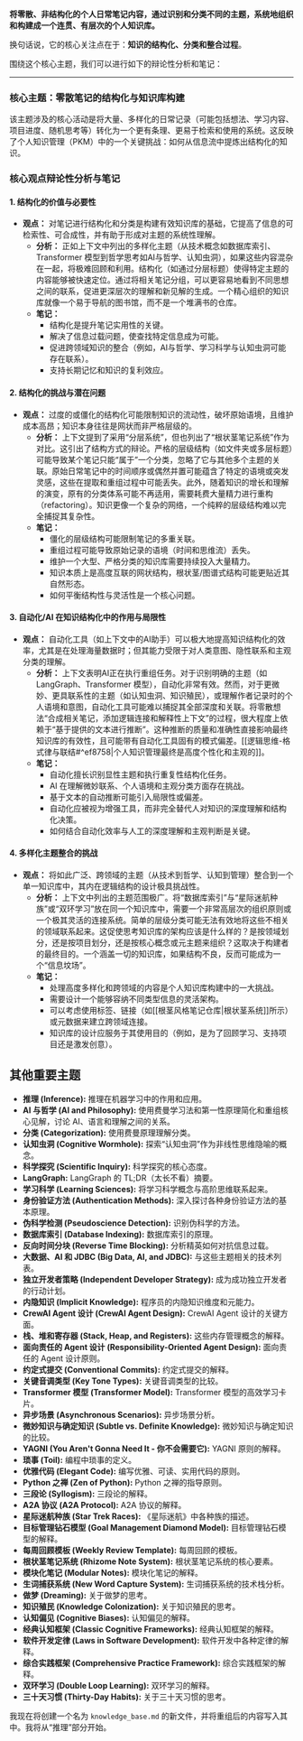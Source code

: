 **将零散、非结构化的个人日常笔记内容，通过识别和分类不同的主题，系统地组织和构建成一个连贯、有层次的个人知识库。**

换句话说，它的核心关注点在于：**知识的结构化、分类和整合过程**。

围绕这个核心主题，我们可以进行如下的辩论性分析和笔记：

---

### 核心主题：零散笔记的结构化与知识库构建

该主题涉及的核心活动是将大量、多样化的日常记录（可能包括想法、学习内容、项目进度、随机思考等）转化为一个更有条理、更易于检索和使用的系统。这反映了个人知识管理（PKM）中的一个关键挑战：如何从信息流中提炼出结构化的知识。

### 核心观点辩论性分析与笔记

#### 1. 结构化的价值与必要性

*   **观点：** 对笔记进行结构化和分类是构建有效知识库的基础，它提高了信息的可检索性、可合成性，并有助于形成对主题的系统性理解。
    *   **分析：** 正如上下文中列出的多样化主题（从技术概念如数据库索引、Transformer 模型到哲学思考如AI与哲学、认知虫洞），如果这些内容混杂在一起，将极难回顾和利用。结构化（如通过分层标题）使得特定主题的内容能够被快速定位。通过将相关笔记分组，可以更容易地看到不同思想之间的联系，促进更深层次的理解和新见解的生成。一个精心组织的知识库就像一个易于导航的图书馆，而不是一个堆满书的仓库。
    *   **笔记：**
        *   结构化是提升笔记实用性的关键。
        *   解决了信息过载问题，使查找特定信息成为可能。
        *   促进跨领域知识的整合（例如，AI与哲学、学习科学与认知虫洞可能存在联系）。
        *   支持长期记忆和知识的复利效应。

#### 2. 结构化的挑战与潜在问题

*   **观点：** 过度的或僵化的结构化可能限制知识的流动性，破坏原始语境，且维护成本高昂；知识本身往往是网状而非严格层级的。
    *   **分析：** 上下文提到了采用“分层系统”，但也列出了“根状茎笔记系统”作为对比。这引出了结构方式的辩论。严格的层级结构（如文件夹或多层标题）可能导致某个笔记只能“属于”一个分类，忽略了它与其他多个主题的关联。原始日常笔记中的时间顺序或偶然并置可能蕴含了特定的语境或突发灵感，这些在提取和重组过程中可能丢失。此外，随着知识的增长和理解的演变，原有的分类体系可能不再适用，需要耗费大量精力进行重构（refactoring）。知识更像一个复杂的网络，一个纯粹的层级结构难以完全捕捉其复杂性。
    *   **笔记：**
        *   僵化的层级结构可能限制笔记的多重关联。
        *   重组过程可能导致原始记录的语境（时间和思维流）丢失。
        *   维护一个大型、严格分类的知识库需要持续投入大量精力。
        *   知识本质上是高度互联的网状结构，根状茎/图谱式结构可能更贴近其自然形态。
        *   如何平衡结构性与灵活性是一个核心问题。

#### 3. 自动化/AI 在知识结构化中的作用与局限性

*   **观点：** 自动化工具（如上下文中的AI助手）可以极大地提高知识结构化的效率，尤其是在处理海量数据时；但其能力受限于对人类意图、隐性联系和主观分类的理解。
    *   **分析：** 上下文表明AI正在执行重组任务。对于识别明确的主题（如LangGraph、Transformer 模型），自动化非常有效。然而，对于更微妙、更具联系性的主题（如认知虫洞、知识殖民），或理解作者记录时的个人语境和意图，自动化工具可能难以捕捉其全部深度和关联。将零散想法“合成相关笔记，添加逻辑连接和解释性上下文”的过程，很大程度上依赖于“基于提供的文本进行推断”。这种推断的质量和准确性直接影响最终知识库的有效性，且可能带有自动化工具固有的模式偏差。[[逻辑思维-格式律与联结#^ef8758|个人知识管理最终是高度个性化和主观的]]。
    *   **笔记：**
        *   自动化擅长识别显性主题和执行重复性结构化任务。
        *   AI 在理解微妙联系、个人语境和主观分类方面存在挑战。
        *   基于文本的自动推断可能引入局限性或偏差。
        *   自动化应被视为增强工具，而非完全替代人对知识的深度理解和结构化决策。
        *   如何结合自动化效率与人工的深度理解和主观判断是关键。

#### 4. 多样化主题整合的挑战

*   **观点：** 将如此广泛、跨领域的主题（从技术到哲学、认知到管理）整合到一个单一知识库中，其内在逻辑结构的设计极具挑战性。
    *   **分析：** 上下文中列出的主题范围极广。将“数据库索引”与“星际迷航种族”或“双环学习”放在同一个知识库中，需要一个非常高层次的组织原则或一个极其灵活的连接系统。简单的层级分类可能无法有效地将这些不相关的领域联系起来。这促使思考知识库的架构应该是什么样的？是按领域划分，还是按项目划分，还是按核心概念或元主题来组织？这取决于构建者的最终目的。一个涵盖一切的知识库，如果结构不良，反而可能成为一个“信息坟场”。
    *   **笔记：**
        *   处理高度多样化和跨领域的内容是个人知识库构建中的一大挑战。
        *   需要设计一个能够容纳不同类型信息的灵活架构。
        *   可以考虑使用标签、链接（如[[根茎风格笔记仓库|根状茎系统]]所示）或元数据来建立跨领域连接。
        *   知识库的设计应服务于其使用目的（例如，是为了回顾学习、支持项目还是激发创意）。

## 其他重要主题

*   **推理 (Inference):** 推理在机器学习中的作用和应用。
*   **AI 与哲学 (AI and Philosophy):** 使用费曼学习法和第一性原理简化和重组核心见解，讨论 AI、语言和理解之间的关系。
*   **分类 (Categorization):** 使用费曼原理理解分类。
*   **认知虫洞 (Cognitive Wormhole):** 探索“认知虫洞”作为非线性思维隐喻的概念。
*   **科学探究 (Scientific Inquiry):** 科学探究的核心态度。
*   **LangGraph:** LangGraph 的 TL;DR（太长不看）摘要。
*   **学习科学 (Learning Sciences):** 将学习科学概念与高阶思维联系起来。
*   **身份验证方法 (Authentication Methods):** 深入探讨各种身份验证方法的基本原理。
*   **伪科学检测 (Pseudoscience Detection):** 识别伪科学的方法。
*   **数据库索引 (Database Indexing):** 数据库索引的原理。
*   **反向时间分块 (Reverse Time Blocking):** 分析精英如何对抗信息过载。
*   **大数据、AI 和 JDBC (Big Data, AI, and JDBC):** 与这些主题相关的技术列表。
*   **独立开发者策略 (Independent Developer Strategy):** 成为成功独立开发者的行动计划。
*   **内隐知识 (Implicit Knowledge):** 程序员的内隐知识维度和元能力。
*   **CrewAI Agent 设计 (CrewAI Agent Design):** CrewAI Agent 设计的关键方面。
*   **栈、堆和寄存器 (Stack, Heap, and Registers):** 这些内存管理概念的解释。
*   **面向责任的 Agent 设计 (Responsibility-Oriented Agent Design):** 面向责任的 Agent 设计原则。
*   **约定式提交 (Conventional Commits):** 约定式提交的解释。
*   **关键音调类型 (Key Tone Types):** 关键音调类型的比较。
*   **Transformer 模型 (Transformer Model):** Transformer 模型的高效学习卡片。
*   **异步场景 (Asynchronous Scenarios):** 异步场景分析。
*   **微妙知识与确定知识 (Subtle vs. Definite Knowledge):** 微妙知识与确定知识的比较。
*   **YAGNI (You Aren't Gonna Need It - 你不会需要它):** YAGNI 原则的解释。
*   **琐事 (Toil):** 编程中琐事的定义。
*   **优雅代码 (Elegant Code):** 编写优雅、可读、实用代码的原则。
*   **Python 之禅 (Zen of Python):** Python 之禅的指导原则。
*   **三段论 (Syllogism):** 三段论的解释。
*   **A2A 协议 (A2A Protocol):** A2A 协议的解释。
*   **星际迷航种族 (Star Trek Races):** 《星际迷航》中各种族的描述。
*   **目标管理钻石模型 (Goal Management Diamond Model):** 目标管理钻石模型的解释。
*   **每周回顾模板 (Weekly Review Template):** 每周回顾的模板。
*   **根状茎笔记系统 (Rhizome Note System):** 根状茎笔记系统的核心要素。
*   **模块化笔记 (Modular Notes):** 模块化笔记的解释。
*   **生词捕获系统 (New Word Capture System):** 生词捕获系统的技术栈分析。
*   **做梦 (Dreaming):** 关于做梦的思考。
*   **知识殖民 (Knowledge Colonization):** 关于知识殖民的思考。
*   **认知偏见 (Cognitive Biases):** 认知偏见的解释。
*   **经典认知框架 (Classic Cognitive Frameworks):** 经典认知框架的解释。
*   **软件开发定律 (Laws in Software Development):** 软件开发中各种定律的解释。
*   **综合实践框架 (Comprehensive Practice Framework):** 综合实践框架的解释。
*   **双环学习 (Double Loop Learning):** 双环学习的解释。
*   **三十天习惯 (Thirty-Day Habits):** 关于三十天习惯的思考。

我现在将创建一个名为 `knowledge_base.md` 的新文件，并将重组后的内容写入其中。我将从“推理”部分开始。